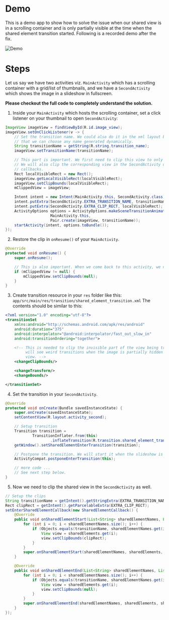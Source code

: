 # Demo
This is a demo app to show how to solve the issue when our shared view is in a scrolling container and is only partially visible at the time when the shared element transition started. Following is a recorded demo after the fix.

![Demo](demo.gif)

# Steps

Let us say we have two activities viz. `MainActivity` which has a scrolling container with a grid/list of thumbnails, and we have a `SecondActivity` which shows the image in a slideshow in fullscreen.

**Please checkout the full code to completely understand the solution.**

1. Inside your `MainActivity` which hosts the scrolling container, set a click listener on your thumbnail to open `SecondActivity`:
```java
ImageView imageView = findViewById(R.id.image_view);
imageView.setOnClickListener(v -> {
    // Set the transition name. We could also do it in the xml layout but this is to demo
    // that we can choose any name generated dynamically.
    String transitionName = getString(R.string.transition_name);
    imageView.setTransitionName(transitionName);

    // This part is important. We first need to clip this view to only its visible part.
    // We will also clip the corresponding view in the SecondActivity using shared element
    // callbacks.
    Rect localVisibleRect = new Rect();
    imageView.getLocalVisibleRect(localVisibleRect);
    imageView.setClipBounds(localVisibleRect);
    mClippedView = imageView;

    Intent intent = new Intent(MainActivity.this, SecondActivity.class);
    intent.putExtra(SecondActivity.EXTRA_TRANSITION_NAME, transitionName);
    intent.putExtra(SecondActivity.EXTRA_CLIP_RECT, localVisibleRect);
    ActivityOptions options = ActivityOptions.makeSceneTransitionAnimation(
                    MainActivity.this,
                    Pair.create(imageView, transitionName));
    startActivity(intent, options.toBundle());
});
```
2. Restore the clip in `onResume()` of your `MainActivity`.
```java
@Override
protected void onResume() {
    super.onResume();

    // This is also important. When we come back to this activity, we need to reset the clip.
    if (mClippedView != null) {
        mClippedView.setClipBounds(null);
    }
}
```
3. Create transition resource in your `res` folder like this:
`app/src/main/res/transition/shared_element_transition.xml`
The contents should be similar to this:
```xml
<?xml version="1.0" encoding="utf-8"?>
<transitionSet
    xmlns:android="http://schemas.android.com/apk/res/android"
    android:duration="375"
    android:interpolator="@android:interpolator/fast_out_slow_in"
    android:transitionOrdering="together">

    <!-- This is needed to clip the invisible part of the view being transitioned. Otherwise we
         will see weird transitions when the image is partially hidden behind appbar or any other
         view. -->
    <changeClipBounds/>

    <changeTransform/>
    <changeBounds/>

</transitionSet>
```
4. Set the transition in your `SecondActivity`.

```java
@Override
protected void onCreate(Bundle savedInstanceState) {
    super.onCreate(savedInstanceState);
    setContentView(R.layout.activity_second);

    // Setup transition
    Transition transition =
            TransitionInflater.from(this)
                    .inflateTransition(R.transition.shared_element_transition);
    getWindow().setSharedElementEnterTransition(transition);

    // Postpone the transition. We will start it when the slideshow is ready.
    ActivityCompat.postponeEnterTransition(this);

    // more code ... 
    // See next step below.
}
```
5. Now we need to clip the shared view in the `SecondActivity` as well.
```java
// Setup the clips
String transitionName = getIntent().getStringExtra(EXTRA_TRANSITION_NAME);
Rect clipRect = getIntent().getParcelableExtra(EXTRA_CLIP_RECT);
setEnterSharedElementCallback(new SharedElementCallback() {
    @Override
    public void onSharedElementStart(List<String> sharedElementNames, List<View> sharedElements, List<View> sharedElementSnapshots) {
        for (int i = 0; i < sharedElementNames.size(); i++) {
            if (Objects.equals(transitionName, sharedElementNames.get(i))) {
                View view = sharedElements.get(i);
                view.setClipBounds(clipRect);
            }
        }
        super.onSharedElementStart(sharedElementNames, sharedElements, sharedElementSnapshots);
    }

    @Override
    public void onSharedElementEnd(List<String> sharedElementNames, List<View> sharedElements, List<View> sharedElementSnapshots) {
        for (int i = 0; i < sharedElementNames.size(); i++) {
            if (Objects.equals(transitionName, sharedElementNames.get(i))) {
                View view = sharedElements.get(i);
                view.setClipBounds(null);
            }
        }
        super.onSharedElementEnd(sharedElementNames, sharedElements, sharedElementSnapshots);
    }
});
```
